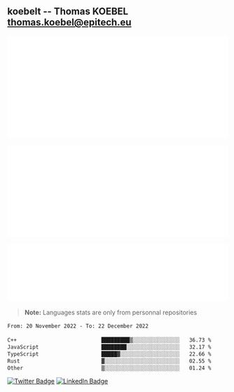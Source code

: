 ## koebelt -- Thomas KOEBEL <thomas.koebel@epitech.eu>

<!-- On github since 2018-->


![Metrics](/metrics.classic.svg)



<!--![Metrics](/metrics.plugin.introduction.repository.svg)-->
![Metrics](/metrics.plugin.isocalendar.svg)



![Metrics](/metrics.plugin.languages.svg)

> **Note:** Languages stats are only from personnal repositories

<!--START_SECTION:waka-->

```text
From: 20 November 2022 - To: 22 December 2022

C++                           █████████▒░░░░░░░░░░░░░░░   36.73 %
JavaScript                    ████████░░░░░░░░░░░░░░░░░   32.17 %
TypeScript                    █████▓░░░░░░░░░░░░░░░░░░░   22.66 %
Rust                          ▓░░░░░░░░░░░░░░░░░░░░░░░░   02.55 %
Other                         ▒░░░░░░░░░░░░░░░░░░░░░░░░   01.24 %
```

<!--END_SECTION:waka-->

[![Twitter Badge](https://img.shields.io/badge/Twitter-Profile-informational?style=flat&logo=twitter&logoColor=white&color=1CA2F1)](https://twitter.com/jesuis_roux)
[![LinkedIn Badge](https://img.shields.io/badge/LinkedIn-Profile-informational?style=flat&logo=linkedin&logoColor=white&color=0D76A8)](https://www.linkedin.com/in/koebelt/)

